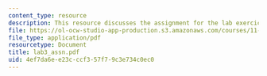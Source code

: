 ```yaml
---
content_type: resource
description: This resource discusses the assignment for the lab exercice 3.
file: https://ol-ocw-studio-app-production.s3.amazonaws.com/courses/11-520-a-workshop-on-geographic-information-systems-fall-2005/4ef7da6ee23cccf357f79c3e734c0ec0_lab3_assn.pdf
file_type: application/pdf
resourcetype: Document
title: lab3_assn.pdf
uid: 4ef7da6e-e23c-ccf3-57f7-9c3e734c0ec0
---
```

